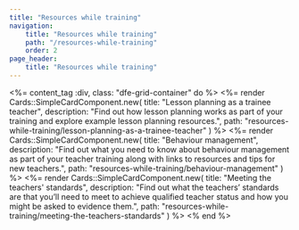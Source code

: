 ```yaml
---
title: "Resources while training"
navigation:
    title: "Resources while training"
    path: "/resources-while-training"
    order: 2
page_header:
    title: "Resources while training"
---
```


<%= content_tag :div, class: "dfe-grid-container" do %>
    <%= render Cards::SimpleCardComponent.new(
        title: "Lesson planning as a trainee teacher", 
        description: "Find out how lesson planning works as part of your training and explore example lesson planning resources.",
        path: "resources-while-training/lesson-planning-as-a-trainee-teacher"
    ) %>
    <%= render Cards::SimpleCardComponent.new(
        title: "Behaviour management", 
        description: "Find out what you need to know about behaviour management as part of your teacher training along with links to resources and tips for new teachers.",
        path: "resources-while-training/behaviour-management"
    ) %>
    <%= render Cards::SimpleCardComponent.new(
        title: "Meeting the teachers' standards", 
        description: "Find out what the teachers’ standards are that you’ll need to meet to achieve qualified teacher status and how you might be asked to evidence them.",
        path: "resources-while-training/meeting-the-teachers-standards"
    ) %>
<% end %>

